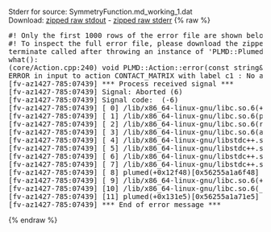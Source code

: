Stderr for source:  SymmetryFunction.md_working_1.dat   
Download: [zipped raw stdout](SymmetryFunction.md_working_1.dat.plumed.stdout.txt.zip) - [zipped raw stderr](SymmetryFunction.md_working_1.dat.plumed.stderr.txt.zip) 
{% raw %}
<pre>
#! Only the first 1000 rows of the error file are shown below
#! To inspect the full error file, please download the zipped raw stderr file above
terminate called after throwing an instance of 'PLMD::Plumed::ExceptionError'
what():
(core/Action.cpp:240) void PLMD::Action::error(const string&) const
ERROR in input to action CONTACT_MATRIX with label c1 : No atoms have been read in
[fv-az1427-785:07439] *** Process received signal ***
[fv-az1427-785:07439] Signal: Aborted (6)
[fv-az1427-785:07439] Signal code:  (-6)
[fv-az1427-785:07439] [ 0] /lib/x86_64-linux-gnu/libc.so.6(+0x42520)[0x7fa578242520]
[fv-az1427-785:07439] [ 1] /lib/x86_64-linux-gnu/libc.so.6(pthread_kill+0x12c)[0x7fa5782969fc]
[fv-az1427-785:07439] [ 2] /lib/x86_64-linux-gnu/libc.so.6(raise+0x16)[0x7fa578242476]
[fv-az1427-785:07439] [ 3] /lib/x86_64-linux-gnu/libc.so.6(abort+0xd3)[0x7fa5782287f3]
[fv-az1427-785:07439] [ 4] /lib/x86_64-linux-gnu/libstdc++.so.6(+0xa2b9e)[0x7fa5786a2b9e]
[fv-az1427-785:07439] [ 5] /lib/x86_64-linux-gnu/libstdc++.so.6(+0xae20c)[0x7fa5786ae20c]
[fv-az1427-785:07439] [ 6] /lib/x86_64-linux-gnu/libstdc++.so.6(+0xae277)[0x7fa5786ae277]
[fv-az1427-785:07439] [ 7] /lib/x86_64-linux-gnu/libstdc++.so.6(__cxa_rethrow+0x4b)[0x7fa5786ae52b]
[fv-az1427-785:07439] [ 8] plumed(+0x12f48)[0x56255a1a6f48]
[fv-az1427-785:07439] [ 9] /lib/x86_64-linux-gnu/libc.so.6(+0x29d90)[0x7fa578229d90]
[fv-az1427-785:07439] [10] /lib/x86_64-linux-gnu/libc.so.6(__libc_start_main+0x80)[0x7fa578229e40]
[fv-az1427-785:07439] [11] plumed(+0x131e5)[0x56255a1a71e5]
[fv-az1427-785:07439] *** End of error message ***
</pre>
{% endraw %}
